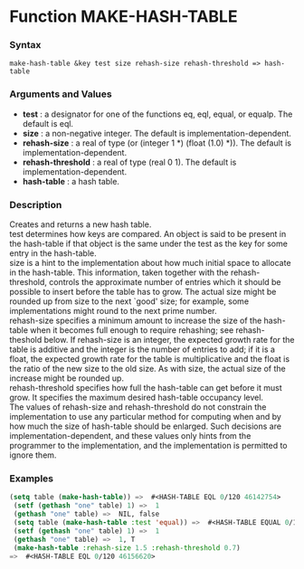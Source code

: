 <!-- Generated on 05/10/2020 by https://github.com/anto2oo/clhs-evolved -->

# Function MAKE-HASH-TABLE

### Syntax
`make-hash-table &key test size rehash-size rehash-threshold => hash-table`  


### Arguments and Values
- **test** : a designator for one of the functions eq, eql, equal, or  equalp.  The default is eql.   
- **size** : a non-negative integer.  The default is implementation-dependent.   
- **rehash-size** : a real of type (or (integer 1 *) (float (1.0) *)). The default is implementation-dependent.   
- **rehash-threshold** : a real of type (real 0 1). The default is implementation-dependent.   
- **hash-table** : a hash table.   


### Description
Creates and returns a new hash table.  
test determines how keys are compared. An object is said to be present in the hash-table if that object is the same under the test as the key for some entry in the hash-table.  
size is a hint to the implementation about how much initial space to allocate in the hash-table.  This information, taken together with the rehash-threshold, controls the approximate number of entries which it should be possible to insert before the table has to grow.  The actual size might be rounded up from size to the next `good' size; for example, some implementations might round to the next prime number.  
rehash-size specifies a minimum amount to increase the size of the hash-table when it becomes full enough to require rehashing; see rehash-theshold below.  If rehash-size is an integer, the expected growth rate for the table is additive and the integer is the number of entries to add; if it is a float, the expected growth rate for the table is multiplicative and the float is the ratio of the new size to the old size.  As with size, the actual size of the increase might be rounded up.  
rehash-threshold specifies how full the hash-table can get before it must grow.  It specifies the maximum desired hash-table occupancy level.  
 The values of rehash-size and rehash-threshold do not constrain the implementation to use any particular method for computing when and by how much the size of hash-table should be enlarged. Such decisions are implementation-dependent, and these values only hints from the programmer to the implementation, and the implementation is permitted to ignore them.



### Examples
```lisp 
(setq table (make-hash-table)) =>  #<HASH-TABLE EQL 0/120 46142754>
 (setf (gethash "one" table) 1) =>  1
 (gethash "one" table) =>  NIL, false
 (setq table (make-hash-table :test 'equal)) =>  #<HASH-TABLE EQUAL 0/139 46145547>
 (setf (gethash "one" table) 1) =>  1
 (gethash "one" table) =>  1, T
 (make-hash-table :rehash-size 1.5 :rehash-threshold 0.7) 
=>  #<HASH-TABLE EQL 0/120 46156620>
```
